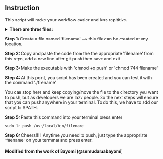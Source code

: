 ## Instruction
This script will make your workflow easier and less repititive.

<details>
<summary><b>There are three files:</b></summary>

* git_add_file; this add selection of file(s), commit & push

* git_add_all; this add all files, commit & push

* git_modified; this commit (ie commit -am 'msg') and push modified files

</details>

<b>Step 1:</b> Create a file named 'filename' --> this file can be created at any location.

<b>Step 2:</b> Copy and paste the code from the the appropriate 'filename' from this repo, add a new line after git push then save and exit.

<b>Step 3:</b> Make the executable with 'chmod +x push' or 'chmod 744 filename'

<b>Step 4:</b> At this point, you script has been created and you can test it with the command './filename'

You can stop here and keep copying/move the file to the directory you want to push, but as developers we are lazy people. So the next steps will ensure that you can push anywhere in your terminal. To do this, we have to add our script to $PATH.

<b>Step 5:</b> Paste this command into your terminal press enter 
```
sudo ln push /usr/local/bin/filename
```

<b>Step 6:</b> Cheers!!!!! Anytime you need to push, just type the appropriate 'filename' on your terminal and press enter.

#### Modified from the work of Bayomi (@semudaraabayomi)